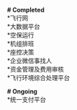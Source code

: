 <b># Completed </b> <br>
*飞行网 <br>
*大数据平台 <br>
*空保运行 <br>
*机组排班 <br>
*座控决策 <br> 
*企业微信事找人 <br>
*资金管理及费用审核 <br>
*飞行环境综合处理平台<br>

<b># Ongoing</b><br>
*统一支付平台<br>
